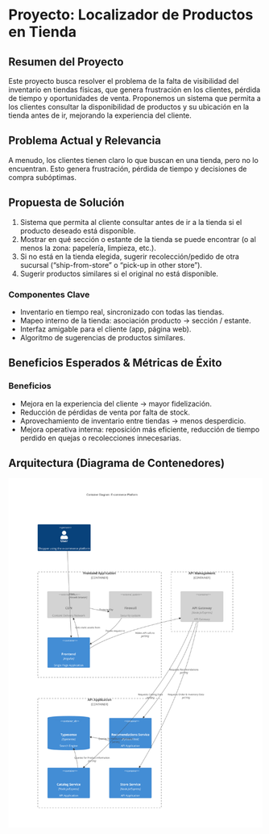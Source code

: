 # Proyecto: Localizador de Productos en Tienda 

## Resumen del Proyecto

Este proyecto busca resolver el problema de la falta de visibilidad del inventario en tiendas físicas, que genera frustración en los clientes, pérdida de tiempo y oportunidades de venta. Proponemos un sistema que permita a los clientes consultar la disponibilidad de productos y su ubicación en la tienda antes de ir, mejorando la experiencia del cliente.

## Problema Actual y Relevancia

A menudo, los clientes tienen claro lo que buscan en una tienda, pero no lo encuentran. Esto genera frustración, pérdida de tiempo y decisiones de compra subóptimas.
## Propuesta de Solución

1.  Sistema que permita al cliente consultar antes de ir a la tienda si el producto deseado está disponible.
2.  Mostrar en qué sección o estante de la tienda se puede encontrar (o al menos la zona: papelería, limpieza, etc.).
3.  Si no está en la tienda elegida, sugerir recolección/pedido de otra sucursal (“ship-from-store” o “pick-up in other store”).
4.  Sugerir productos similares si el original no está disponible.

### Componentes Clave

*   Inventario en tiempo real, sincronizado con todas las tiendas.
*   Mapeo interno de la tienda: asociación producto → sección / estante.
*   Interfaz amigable para el cliente (app, página web).
*   Algoritmo de sugerencias de productos similares.

## Beneficios Esperados & Métricas de Éxito

### Beneficios

*   Mejora en la experiencia del cliente → mayor fidelización.
*   Reducción de pérdidas de venta por falta de stock.
*   Aprovechamiento de inventario entre tiendas → menos desperdicio.
*   Mejora operativa interna: reposición más eficiente, reducción de tiempo perdido en quejas o recolecciones innecesarias.

## Arquitectura (Diagrama de Contenedores)

![C4](./docs/Mermaid%20Chart%20-%20Create%20complex,%20visual%20diagrams%20with%20text.%20A%20smarter%20way%20of%20creating%20diagrams.-2025-09-26-031734.svg)
